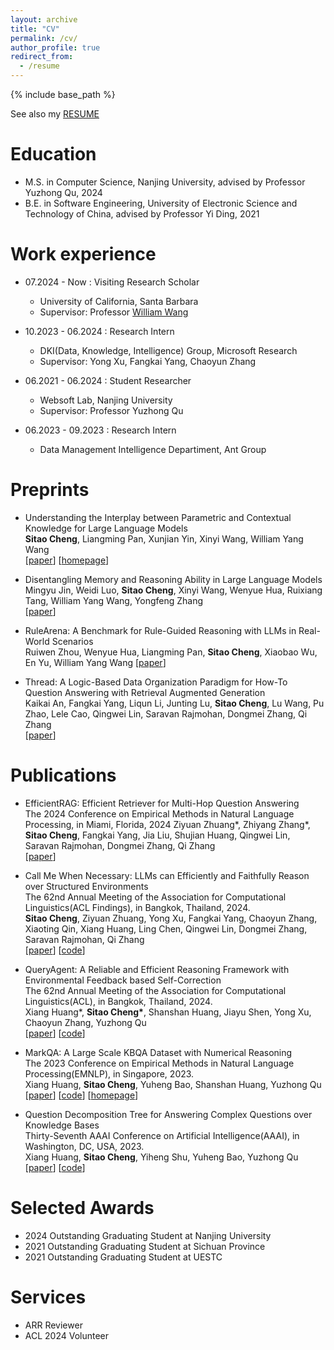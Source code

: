 ```yaml
---
layout: archive
title: "CV"
permalink: /cv/
author_profile: true
redirect_from:
  - /resume
---
```


{% include base_path %}

See also my [RESUME](../files/SitaoCheng_Academic_CV.pdf)
<!-- , my [Personal Statements](../files/stcheng_PS.pdf), and [Slides of my works](../files/stcheng_research_slides.pdf) -->
                                
Education
======
* M.S. in Computer Science, Nanjing University, advised by Professor Yuzhong Qu, 2024
* B.E. in Software Engineering, University of Electronic Science and Technology of China, advised by Professor Yi Ding, 2021

Work experience
======
* 07.2024 - Now : Visiting Research Scholar
  * University of California, Santa Barbara
  * Supervisor: Professor [William Wang](https://sites.cs.ucsb.edu/~william/index.html)

* 10.2023 - 06.2024 : Research Intern
  * DKI(Data, Knowledge, Intelligence) Group, Microsoft Research
  * Supervisor: Yong Xu, Fangkai Yang, Chaoyun Zhang

  
* 06.2021 - 06.2024 : Student Researcher
  * Websoft Lab, Nanjing University
  * Supervisor: Professor Yuzhong Qu

* 06.2023 - 09.2023 : Research Intern
  * Data Management Intelligence Departiment, Ant Group
  

Preprints
======

- Understanding the Interplay between Parametric and Contextual Knowledge for Large Language Models \
**Sitao Cheng**, Liangming Pan, Xunjian Yin, Xinyi Wang, William Yang Wang \
[[paper](https://arxiv.org/abs/2410.08414)] [[homepage](https://sitaocheng.github.io/PK_CK_interplay/)] 

- Disentangling Memory and Reasoning Ability in Large Language Models \
Mingyu Jin, Weidi Luo, **Sitao Cheng**, Xinyi Wang, Wenyue Hua, Ruixiang Tang, William Yang Wang, Yongfeng Zhang \
[[paper](https://arxiv.org/abs/2411.13504)]  

- RuleArena: A Benchmark for Rule-Guided Reasoning with LLMs in Real-World Scenarios \
Ruiwen Zhou, Wenyue Hua, Liangming Pan, **Sitao Cheng**, Xiaobao Wu, En Yu, William Yang Wang
[[paper](https://arxiv.org/abs/2412.08972)]  

- Thread: A Logic-Based Data Organization Paradigm for How-To Question Answering with Retrieval Augmented Generation \
Kaikai An, Fangkai Yang, Liqun Li, Junting Lu, **Sitao Cheng**, Lu Wang, Pu Zhao, Lele Cao, Qingwei Lin, Saravan Rajmohan, Dongmei Zhang, Qi Zhang\
[[paper](https://arxiv.org/abs/2406.13372)]  

Publications
======

- EfficientRAG: Efficient Retriever for Multi-Hop Question Answering \
The 2024 Conference on Empirical Methods in Natural Language Processing, in Miami, Florida, 2024
Ziyuan Zhuang*, Zhiyang Zhang*, **Sitao Cheng**, Fangkai Yang, Jia Liu, Shujian Huang, Qingwei Lin, Saravan Rajmohan, Dongmei Zhang, Qi Zhang \
[[paper](https://www.arxiv.org/abs/2408.04259)]  


- Call Me When Necessary: LLMs can Efficiently and Faithfully Reason over Structured Environments\
The 62nd Annual Meeting of the Association for Computational Linguistics(ACL Findings), in Bangkok, Thailand, 2024.\
**Sitao Cheng**, Ziyuan Zhuang, Yong Xu, Fangkai Yang, Chaoyun Zhang, Xiaoting Qin, Xiang Huang, Ling Chen, Qingwei Lin, Dongmei Zhang, Saravan Rajmohan, Qi Zhang\
[[paper](https://arxiv.org/abs/2403.08593)] [[code](https://github.com/microsoft/Readi)]  



- QueryAgent: A Reliable and Efficient Reasoning Framework with Environmental Feedback based Self-Correction\
The 62nd Annual Meeting of the Association for Computational Linguistics(ACL), in Bangkok, Thailand, 2024.\
Xiang Huang*, **Sitao Cheng\***, Shanshan Huang, Jiayu Shen, Yong Xu, Chaoyun Zhang, Yuzhong Qu\
[[paper](https://arxiv.org/abs/2403.11886)] [[code](https://github.com/cdhx/QueryAgent)]



- MarkQA: A Large Scale KBQA Dataset with Numerical Reasoning\
The 2023 Conference on Empirical Methods in Natural Language Processing(EMNLP), in Singapore, 2023.\
Xiang Huang, **Sitao Cheng**, Yuheng Bao, Shanshan Huang, Yuzhong Qu\
[[paper](https://arxiv.org/abs/2310.15517)] [[code](https://github.com/cdhx/MarkQA)] [[homepage](http://ws.nju.edu.cn/MarkQA)]



- Question Decomposition Tree for Answering Complex Questions over Knowledge Bases\
Thirty-Seventh AAAI Conference on Artificial Intelligence(AAAI), in Washington, DC, USA, 2023. \
Xiang Huang, **Sitao Cheng**, Yiheng Shu, Yuheng Bao, Yuzhong Qu \
[[paper](https://arxiv.org/abs/2306.07597)] [[code](https://github.com/cdhx/QDTQA)]


Selected Awards
======
* 2024 Outstanding Graduating Student at Nanjing University
* 2021 Outstanding Graduating Student at Sichuan Province
* 2021 Outstanding Graduating Student at UESTC

  
Services
======
- ARR Reviewer
- ACL 2024 Volunteer